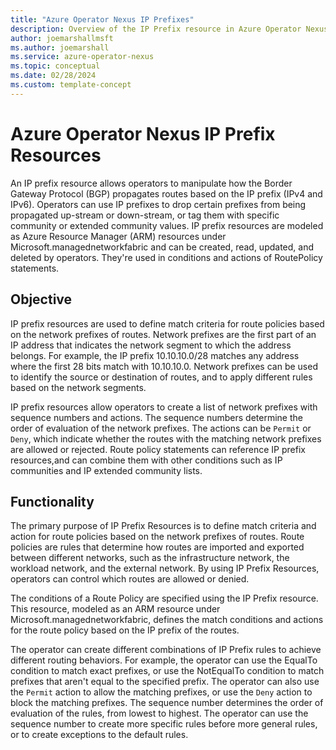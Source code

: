 ```yaml
---
title: "Azure Operator Nexus IP Prefixes"
description: Overview of the IP Prefix resource in Azure Operator Nexus.
author: joemarshallmsft
ms.author: joemarshall
ms.service: azure-operator-nexus
ms.topic: conceptual
ms.date: 02/28/2024
ms.custom: template-concept
---
```


# Azure Operator Nexus IP Prefix Resources

An IP prefix resource allows operators to manipulate how the Border Gateway Protocol (BGP) propagates routes based on the IP prefix (IPv4 and IPv6). Operators can use IP prefixes to  drop certain prefixes from being propagated up-stream or down-stream, or tag them with specific community or extended community values. IP prefix resources are modeled as Azure Resource Manager (ARM) resources under Microsoft.managednetworkfabric and can be created, read, updated, and deleted by operators. They're used in conditions and actions of RoutePolicy statements.

## Objective

IP prefix resources are used to define match criteria for route policies based on the network prefixes of routes. Network prefixes are the first part of an IP address that indicates the network segment to which the address belongs. For example, the IP prefix 10.10.10.0/28 matches any address where the first 28 bits match with 10.10.10.0. Network prefixes can be used to identify the source or destination of routes, and to apply different rules based on the network segments.

IP prefix resources allow operators to create a list of network prefixes with sequence numbers and actions. The sequence numbers determine the order of evaluation of the network prefixes. The actions can be `Permit` or `Deny`, which indicate whether the routes with the matching network prefixes are allowed or rejected. Route policy statements can reference IP prefix resources,and can combine them with other conditions such as IP communities and IP extended community lists.

## Functionality

The primary purpose of IP Prefix Resources is to define match criteria and action for route policies based on the network prefixes of routes. Route policies are rules that determine how routes are imported and exported between different networks, such as the infrastructure network, the workload network, and the external network. By using IP Prefix Resources, operators can control which routes are allowed or denied.

The conditions of a Route Policy are specified using the IP Prefix resource. This resource, modeled as an ARM resource under Microsoft.managednetworkfabric, defines the match conditions and actions for the route policy based on the IP prefix of the routes.

The operator can create different combinations of IP Prefix rules to achieve different routing behaviors. For example, the operator can use the EqualTo condition to match exact prefixes, or use the NotEqualTo condition to match prefixes that aren't equal to the specified prefix. The operator can also use the `Permit` action to allow the matching prefixes, or use the `Deny` action to block the matching prefixes. The sequence number determines the order of evaluation of the rules, from lowest to highest. The operator can use the sequence number to create more specific rules before more general rules, or to create exceptions to the default rules.
